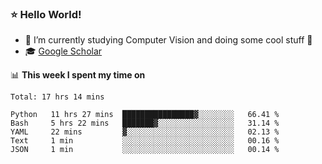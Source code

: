 ### ⭐️ Hello World!

<!--
**hologerry/hologerry** is a ✨ _special_ ✨ repository because its `README.md` (this file) appears on your GitHub profile.

Here are some ideas to get you started:

- 🔭 I’m currently working and studying on Computer Vision
- 🌱 I’m currently learning at Peking University
- 💬 Ask me about 
- 📫 How to reach me: E-mail
- 😄 Pronouns: he/his
- ⚡ Fun fact: Music is the Power
-->


- 🔭 I’m currently studying Computer Vision and doing some cool stuff 🤖
- 🎓 [Google Scholar](https://scholar.google.com/citations?user=3ykqW9wAAAAJ&hl=en)


📊 **This week I spent my time on**

<!--START_SECTION:waka-->
```text
Total: 17 hrs 14 mins

Python   11 hrs 27 mins  ████████████████▓░░░░░░░░   66.41 % 
Bash     5 hrs 22 mins   ███████▓░░░░░░░░░░░░░░░░░   31.14 % 
YAML     22 mins         ▓░░░░░░░░░░░░░░░░░░░░░░░░   02.13 % 
Text     1 min           ░░░░░░░░░░░░░░░░░░░░░░░░░   00.16 % 
JSON     1 min           ░░░░░░░░░░░░░░░░░░░░░░░░░   00.14 % 
```
<!--END_SECTION:waka-->

